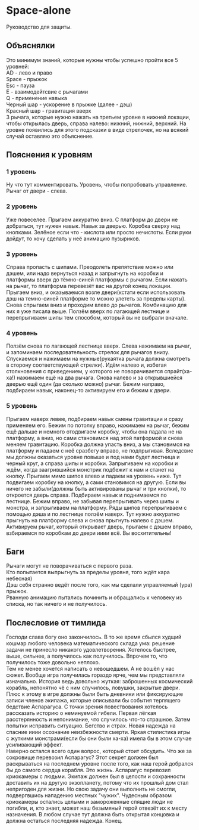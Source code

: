 # Space-alone
Руководство для защиты.  

## Объяснялки  
Это минимум знаний, которые нужны чтобы успешно пройти все 5 уровней:  
AD - лево и право  
Space - прыжок  
Esc - пауза  
E - взаимодейтсвие с рычагами  
Q - применение навыка  
Черный шар - ускорение в прыжке (далее - дэш)  
Красный шар - гравитация вверх  
3 рычага, которые нужно нажать на третьем уровне в нижней локации, чтобы открылась дверь, справа налево: нижний, нижний, верхний. На уровне появились для этого подсказки в виде стрелочек, но на всякий случай оставляю это объяснение.  
  
## Пояснения к уровням  
### 1 уровень  
Ну что тут комментировать. Уровень, чтобы попробовать управление. Рычаг от двери - слева.  
  
### 2 уровень  
Уже повеселее. Прыгаем аккуратно вниз. С платформ до двери не добраться, тут нужен навык. Навык за дверью. Коробка сверху над кнопками. Зелёное если что - кислота или просто нечистоты. Если руки дойдут, то хочу сделать у неё анимацию пузыриков.  
  
### 3 уровень  
Справа пропасть с шипами. Преодолеть препятствие можно или дэшем, или надо вернуться назад и запрыгнуть на коробки и платформы вверх до тёмно-синей платформы с рычагом. Если нажать на рычаг, то платформа перевезёт вас на другой конец локации. Прыгаем вниз, и оказываемся возле двери(кстати если использовать дэш на темно-синей платформе то можно улететь за пределы карты). Снова спрыгаем вниз и проходим влево до рычагов. Комбинацию для них я уже писала выше. Ползём вверх по лагающей лестнице и перепрыгиваем шипы тем способом, который вы не выбрали вначале.  
  
### 4 уровень
Ползём снова по лагающей лестнице вверх. Слева нажимаем на рычаг, и запоминаем последовательность стрелок для рычагов внизу. Спускаемся и нажимаем на нужные(рукаятка рычага должна смотреть в сторону соответствующей стрелки). Идём налево и, избегая столкновения с приведением, у которого не поворачивается спрайт(ха-ха!) нажимаем ещё на два рычага. Снова налево и за открывшиейся дверью ещё один (да сколько можно) рычаг. Бежим направо, подбираем навык, наконец-то активируем его и бежим к двери.
  
### 5 уровень  
Прыгаем наверх левее, подбираем навык смены гравитации и сразу применяем его. Бежим по потолку вправо, нажимаем на рычаг, бежим ещё дальше и немного отодвигаем коробку, чтобы она падала не на платформу, а вниз, но сами становимся над этой патформой и снова меняем гравитацию. Коробка должна упасть вниз, а мы становимся на платформу и падаем с неё сразбегу вправо, не подпрыгивая. Вследсвие мы должны оказаться уровне повыше и под нами будет лестница и черный круг, а справа шипы и коробки. Запрыгиваем на коробки и ждём, когда заагрившийся монстрик подбежит к нам и станет на кнопку. Прыгаем мимо шипов влево и падаем на уровень ниже. Тут подвигаем коробку на кнопку, а сами становимся на другую. Если вы ничего не забыли(должны быть активированы рычаг и три кнопки), то откроется дверь справа. Подбираем навык и поднимаемся по лестнице. Бежим вправо, не забывая перепрыгивать через шипы и монстра, и запрыгиваем на платформу. Ряды шипов перепрыгиваем с помощью дэша и по лестнице ползём наверх. Тут нужно аккуратно прыгнуть на платформу слева и снова прыгнуть налево с дэшем. Активируем рычаг, который открывает дверь, прыгаем с дэшем вправо, взбираемся по коробкам до двери ииии всё. Вы восхитительны!   
  
## Баги  
Рычаги могут не поворачиваться с первого раза.  
Кто попытается выпрыгнуть за пределы уровня, того ждёт кара небесная)  
Дэш себя странно ведёт после того, как мы сделали управляемый (ура) прыжок.  
Рванную анимацию пытались починить и обращались к человеку из списка, но так ничего и не получилось.  
  
## Послесловие от тимлида  
Господи слава богу оно закончилось. В то же время сбылся худщий кошмар любого человека математического склада ума: решение задачи не принесло никакого удовлетворения. Хотелось быстрее, выше, сильнее, а получилось как получилось. Впрочем то, что получилось тоже довольно неплохо.  
Тем не менее хочется написать о невошедшем. А не вошёл у нас сюжет. Вообще игра получилась гораздо ярче, чем мы представляли изначально. История ведь довольно жуткая: заброшенных космический корабль, непонятно чё с ним случилось, ловушки, закрытые двери. Плюс к этому в игре должны были быть дневники или фиксирующие записи членов экипажа, которые описывали бы события терпящего бедствие Аспарагуса. С точки зрения повествования хотелось рассказать историю о неминуемой гибели. Первая лёгкая расстерянность и непонимание, что случилось что-то страшное. Затем попытки исправить ситуацию. Бегство и страх. Новая надежда на спасние ииии осознание неизбежности смерти. Яркая стилистика игры с жуткими монстрами(если бы они были ха-ха) имела бы в этом случае усиливающий эффект.  
Наверно остался всего один вопрос, который стоит обсудить. Что же за сокровище перевозил Аспарагус? Этот секрет должен был раскрываться на последнем уровне после того, как наш герой добрался бы до самого сердца корабля. Это жизнь. Аспарагус перевозил криокамеры с людьми. Экипаж должен был в целости и сохранности доставить их на другую экзопланету, потому что их прошлый дом стал непригоден для жизни. Но свою задачу они выполнить не смогли, подвергвшись нападению местных "чужих". Чудесным образом криокамеры остались целыми и замороженные спящие люди не погибли, и, кто знает, может наш безымяный герой отвезёт их к месту назначения. В любом случае тут должна быть открытая концовка и должна остаться последняя надежда. Конец.
